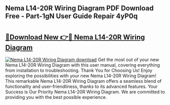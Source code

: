 ## Nema L14-20R Wiring Diagram PDF Download Free - Part-1gN User Guide Repair 4yP0q

# <h2><a href="http://dfrfc8i.blite.top/?on=Nema+L14-20R+Wiring+Diagram">🔗Download New 👉🔴 Nema L14-20R Wiring Diagram</a></h2>

[![Nema L14-20R Wiring Diagram download](https://i.imgur.com/lujVjoI.png)](http://dfrfc8i.blite.top/?on=Nema+L14-20R+Wiring+Diagram)
Get the most out of your new Nema L14-20R Wiring Diagram with this user manual, covering everything from installation to troubleshooting. Thank You for Choosing Us! Enjoy exploring the possibilities with your new Nema L14-20R Wiring Diagram! This remarkable Nema L14-20R Wiring Diagram offers a seamless blend of functionality and user-friendliness, thanks to its advanced features. Your Success is Our Priority Nema L14-20R Wiring Diagram. We are committed to providing you with the best possible experience.
